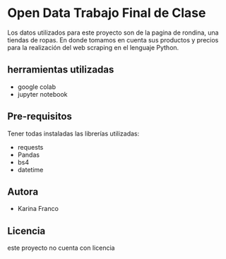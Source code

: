 # Open Data Trabajo Final de Clase
Los datos utilizados para este proyecto son de la pagina de rondina, una tiendas de ropas. En donde tomamos en cuenta sus productos y precios para la realización del web scraping en el lenguaje Python.

## herramientas utilizadas 
* google colab 
* jupyter notebook 

## Pre-requisitos
Tener todas instaladas las librerías utilizadas:
* requests
* Pandas
* bs4
* datetime

## Autora
* Karina Franco

## Licencia 
este proyecto no cuenta con licencia 
